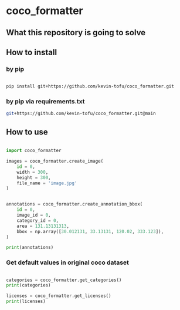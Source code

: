 
# coco_formatter

## What this repository is going to solve  

## How to install

### by pip

```bash

pip install git+https://github.com/kevin-tofu/coco_formatter.git
```

### by pip via requirements.txt

```bash
git+https://github.com/kevin-tofu/coco_formatter.git@main
```

## How to use

```python

import coco_formatter

images = coco_formatter.create_image(
    id = 0,
    width = 300,
    height = 300,
    file_name = 'image.jpg'
)
```

```python

annotations = coco_formatter.create_annotation_bbox(
    id = 0, 
    image_id = 0, 
    category_id = 0, 
    area = 131.13131313, 
    bbox = np.array([30.012131, 33.13131, 120.02, 333.123]), 
)

print(annotations)

```

### Get default values in original coco dataset

```python

categories = coco_formatter.get_categories()
print(categories)

licenses = coco_formatter.get_licenses()
print(licenses)

```
